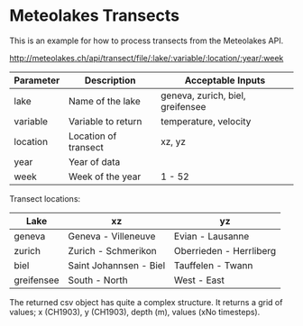 # Meteolakes Transects

This is an example for how to process transects from the Meteolakes API.

http://meteolakes.ch/api/transect/file/:lake/:variable/:location/:year/:week

| Parameter | Description | Acceptable Inputs |
| --- | --- | --- |
| lake | Name of the lake | geneva, zurich, biel, greifensee |
| variable | Variable to return | temperature, velocity |
| location | Location of transect | xz, yz |
| year | Year of data | |
| week | Week of the year | 1 - 52 |

Transect locations:

| Lake | xz | yz |
| --- | --- | --- |
| geneva | Geneva - Villeneuve | Evian - Lausanne |
| zurich | Zurich - Schmerikon | Oberrieden - Herrliberg |
| biel | Saint Johannsen - Biel | Tauffelen - Twann |
| greifensee | South - North | West - East |

The returned csv object has quite a complex structure. It returns a grid of values; x (CH1903), y (CH1903), depth (m), values (xNo timesteps).